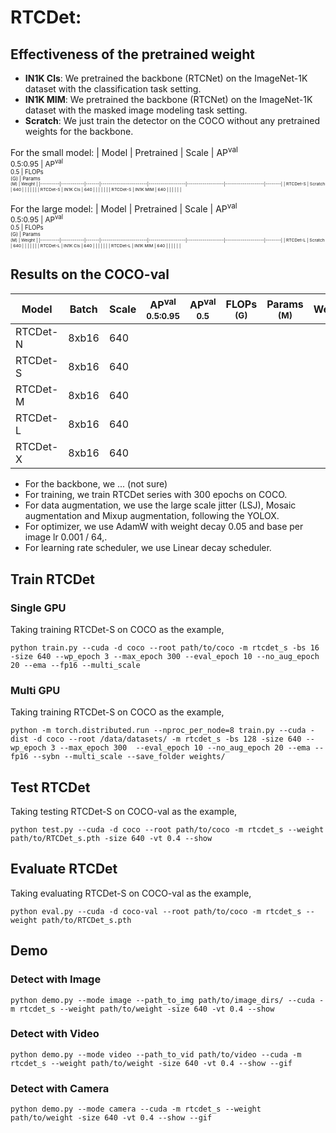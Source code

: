 # RTCDet:

## Effectiveness of the pretrained weight
- **IN1K Cls**: We pretrained the backbone (RTCNet) on the ImageNet-1K dataset with the classification task setting.
- **IN1K MIM**: We pretrained the backbone (RTCNet) on the ImageNet-1K dataset with the masked image modeling task setting.
- **Scratch**:  We just train the detector on the COCO without any pretrained weights for the backbone.

For the small model:
|   Model  | Pretrained | Scale | AP<sup>val<br>0.5:0.95 | AP<sup>val<br>0.5 | FLOPs<br><sup>(G) | Params<br><sup>(M) | Weight |
|----------|------------|-------|------------------------|-------------------|-------------------|--------------------|--------|
| RTCDet-S | Scratch    |  640  |                        |                   |                   |                    |  |
| RTCDet-S | IN1K Cls   |  640  |                        |                   |                   |                    |  |
| RTCDet-S | IN1K MIM   |  640  |                        |                   |                   |                    |  |

For the large model:
|   Model  | Pretrained | Scale | AP<sup>val<br>0.5:0.95 | AP<sup>val<br>0.5 | FLOPs<br><sup>(G) | Params<br><sup>(M) | Weight |
|----------|------------|-------|------------------------|-------------------|-------------------|--------------------|--------|
| RTCDet-L | Scratch    |  640  |                        |                   |                   |                    |  |
| RTCDet-L | IN1K Cls   |  640  |                        |                   |                   |                    |  |
| RTCDet-L | IN1K MIM   |  640  |                        |                   |                   |                    |  |


## Results on the COCO-val
|   Model  | Batch | Scale | AP<sup>val<br>0.5:0.95 | AP<sup>val<br>0.5 | FLOPs<br><sup>(G) | Params<br><sup>(M) | Weight |
|----------|-------|-------|------------------------|-------------------|-------------------|--------------------|--------|
| RTCDet-N | 8xb16 |  640  |                        |                   |                   |                    |  |
| RTCDet-S | 8xb16 |  640  |                        |                   |                   |                    |  |
| RTCDet-M | 8xb16 |  640  |                        |                   |                   |                    |  |
| RTCDet-L | 8xb16 |  640  |                        |                   |                   |                    |  |
| RTCDet-X | 8xb16 |  640  |                        |                   |                   |                    |  |

- For the backbone, we ... (not sure)
- For training, we train RTCDet series with 300 epochs on COCO.
- For data augmentation, we use the large scale jitter (LSJ), Mosaic augmentation and Mixup augmentation, following the YOLOX.
- For optimizer, we use AdamW with weight decay 0.05 and base per image lr 0.001 / 64,.
- For learning rate scheduler, we use Linear decay scheduler.

## Train RTCDet
### Single GPU
Taking training RTCDet-S on COCO as the example,
```Shell
python train.py --cuda -d coco --root path/to/coco -m rtcdet_s -bs 16 -size 640 --wp_epoch 3 --max_epoch 300 --eval_epoch 10 --no_aug_epoch 20 --ema --fp16 --multi_scale 
```

### Multi GPU
Taking training RTCDet-S on COCO as the example,
```Shell
python -m torch.distributed.run --nproc_per_node=8 train.py --cuda -dist -d coco --root /data/datasets/ -m rtcdet_s -bs 128 -size 640 --wp_epoch 3 --max_epoch 300  --eval_epoch 10 --no_aug_epoch 20 --ema --fp16 --sybn --multi_scale --save_folder weights/ 
```

## Test RTCDet
Taking testing RTCDet-S on COCO-val as the example,
```Shell
python test.py --cuda -d coco --root path/to/coco -m rtcdet_s --weight path/to/RTCDet_s.pth -size 640 -vt 0.4 --show 
```

## Evaluate RTCDet
Taking evaluating RTCDet-S on COCO-val as the example,
```Shell
python eval.py --cuda -d coco-val --root path/to/coco -m rtcdet_s --weight path/to/RTCDet_s.pth 
```

## Demo
### Detect with Image
```Shell
python demo.py --mode image --path_to_img path/to/image_dirs/ --cuda -m rtcdet_s --weight path/to/weight -size 640 -vt 0.4 --show
```

### Detect with Video
```Shell
python demo.py --mode video --path_to_vid path/to/video --cuda -m rtcdet_s --weight path/to/weight -size 640 -vt 0.4 --show --gif
```

### Detect with Camera
```Shell
python demo.py --mode camera --cuda -m rtcdet_s --weight path/to/weight -size 640 -vt 0.4 --show --gif
```